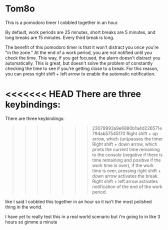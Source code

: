 # Tom8o  
This is a pomodoro timer I cobbled together in an hour.

By default, work periods are 25 minutes, short breaks are 5 minutes, and long breaks are 15 minutes. Every third break is long.

The benefit of this pomodoro timer is that it won't distract you once you're "in the zone." At the end of a work period, you are not notified until you check the time. This way, if you get focused, the alarm doesn't distract you automatically. This is great, but doesn't solve the problem of constantly checking the time to see if you're getting close to a break. For this reason, you can press right shift + left arrow to enable the automatic notification.

<<<<<<< HEAD
There are three keybindings:  
=======
There are three keybindings:
>>>>>>> 23079993a9e6880b1a4d226571e794ab57545f70
Right shift + up arrow, which (un)pauses the timer  
Right shift + down arrow, which prints the current time remaining to the console (negative if there is time remaining and positive if the work time is over), if the work time is over, pressing right shift + down arrow activates the break.  
Right shift + left arrow activates notification of the end of the work period.

like I said I cobbled this together in an hour so it isn't the most polished thing in the world.

I have yet to really test this in a real world scenario but i'm going to in like 3 hours so gimme a minute
